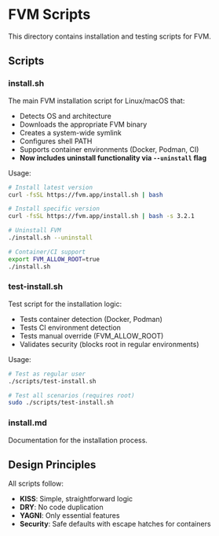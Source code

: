 # FVM Scripts

This directory contains installation and testing scripts for FVM.

## Scripts

### install.sh
The main FVM installation script for Linux/macOS that:
- Detects OS and architecture
- Downloads the appropriate FVM binary
- Creates a system-wide symlink
- Configures shell PATH
- Supports container environments (Docker, Podman, CI)
- **Now includes uninstall functionality via `--uninstall` flag**

Usage:
```bash
# Install latest version
curl -fsSL https://fvm.app/install.sh | bash

# Install specific version
curl -fsSL https://fvm.app/install.sh | bash -s 3.2.1

# Uninstall FVM
./install.sh --uninstall

# Container/CI support
export FVM_ALLOW_ROOT=true
./install.sh
```

### test-install.sh
Test script for the installation logic:
- Tests container detection (Docker, Podman)
- Tests CI environment detection
- Tests manual override (FVM_ALLOW_ROOT)
- Validates security (blocks root in regular environments)

Usage:
```bash
# Test as regular user
./scripts/test-install.sh

# Test all scenarios (requires root)
sudo ./scripts/test-install.sh
```

### install.md
Documentation for the installation process.

## Design Principles

All scripts follow:
- **KISS**: Simple, straightforward logic
- **DRY**: No code duplication
- **YAGNI**: Only essential features
- **Security**: Safe defaults with escape hatches for containers
